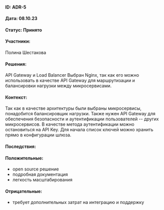 #### ID: ADR-5

#### Дата: 08.10.23

#### Статус: Принято

#### Участники:
Полина Шестакова

#### Решения:
API Gateway и Load Balancer
Выбран Nginx, так как его можно использовать в качестве API Gateway для маршрутизации и балансировки нагрузки между микросервисами.

#### Контекст:
Так как в качестве архитектуры были выбраны микросервисы, понадобится балансировщик нагрузки. Также нужен API Gateway для обеспечения безопасности и аутентификации пользователей -- других микросервисов. 
В качестве метода аутентификации можно остановиться на API Key. Для начала список ключей можно хранить прямо в конфигурации шлюза.

#### Последствия:

#### Положительные:
* open source решение
* подробная документация
* легкость масштабирования

#### Отрицательные:
* требует дополнительных затрат на интеграцию и поддержку

